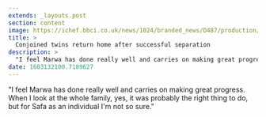 ```yaml
--- 
extends: _layouts.post 
section: content 
image: https://ichef.bbci.co.uk/news/1024/branded_news/D487/production/_114970445_photo-2020-10-19-17-39-54.jpg 
title: > 
  Conjoined twins return home after successful separation 
description: > 
  "I feel Marwa has done really well and carries on making great progress.When I look at the whole family, yes, it was probably the right thing to do, but for Safa as an individual I'm not so sure." 
date: 1603132100.7189627 
--- 
```

<div><p>"I feel Marwa has done really well and carries on making great progress. When I look at the whole family, yes, it was probably the right thing to do, but for Safa as an individual I'm not so sure."</p></div>